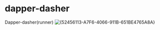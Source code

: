 # dapper-dasher
Dapper-dasher(runner)
![{52456113-A7F6-4066-911B-651BE4765A8A}](https://github.com/user-attachments/assets/fe176c2c-9363-4b95-8493-2e348fa96f10)
